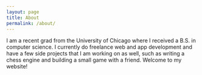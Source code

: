 ```yaml
---
layout: page
title: About
permalink: /about/
---
```


I am a recent grad from the University of Chicago where I received a B.S. in computer science. I currently do freelance web and app development and have a few side projects that I am working on as well, such as writing a chess engine and building a small game with a friend. Welcome to my website!
